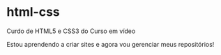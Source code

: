 # html-css
 Curdo de HTML5 e CSS3  do Curso em vídeo

 Estou aprendendo a criar sites e agora vou gerenciar meus repositórios!
